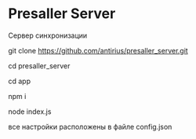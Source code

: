 # Presaller Server

Сервер синхронизации

git clone https://github.com/antirius/presaller_server.git

cd presaller_server

cd app

npm i

node index.js


все настройки расположены в файле config.json

